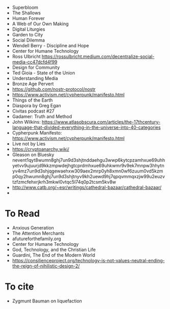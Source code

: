 - Superbloom
- The Shallows
- Human Forever
- A Web of Our Own Making
- Digital Liturgies
- Garden to City
- Social Dilemma
- Wendell Berry - Discipline and Hope
- Center for Humane Technology
- Ross Ulbricht https://rossulbricht.medium.com/decentralize-social-media-cc47dcfd4f99
- Design for Community
- Ted Gioia - State of the Union
- Understanding Media
- Bronze Age Pervert
- https://github.com/nostr-protocol/nostr
- https://www.activism.net/cypherpunk/manifesto.html
- Things of the Earth
- Diaspora by Greg Egan
- Civitas podcast #27
- Gadamer: Truth and Method
- John Wilkins: https://www.atlasobscura.com/articles/the-17thcentury-language-that-divided-everything-in-the-universe-into-40-categories
- Cypherpunk Manifesto: https://www.activism.net/cypherpunk/manifesto.html
- Live not by Lies
- https://cryptoanarchy.wiki/
- Gleason on Bluesky nevent1qyt8wumn8ghj7un9d3shjtnddaehgu3wwp6kytcpzamhxue69uhhyetvv9ujuurjd9kkzmpwdejhgtcprdmhxue69uhkwmr9v9ek7mnpw3hhytnyv4mz7un9d3shjqgewaehxw309aex2mrp0yh8xmn0wf6zuum0vd5kzmp0qy2hwumn8ghj7un9d3shjtnyv9kh2uewd9hj7qpqvmmqxzjw99u2euzvtzfzmcfehxrjkrh3mkwl0vtqc5l74q0p2tcsm5kv8w
- http://www.catb.org/~esr/writings/cathedral-bazaar/cathedral-bazaar/
- [Localism]: https://repository.rit.edu/cgi/viewcontent.cgi?article=1013&context=jes


# To Read

- Anxious Generation
- The Attention Merchants
- afutureforthefamily.org
- Center for Humane Technology
- God, Technology, and the Christian Life
- Guardini, The End of the Modern World
- https://consilienceproject.org/technology-is-not-values-neutral-ending-the-reign-of-nihilistic-design-2/

# To cite

- Zygmunt Bauman on liquefaction
